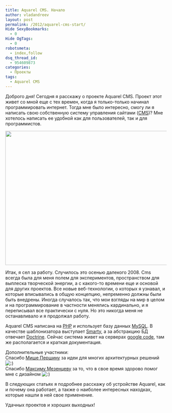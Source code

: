 ```yaml
---
title: Aquarel CMS. Начало
author: vladandreev
layout: post
permalink: /2012/aquarel-cms-start/
Hide SexyBookmarks:
  - 0
Hide OgTags:
  - 0
robotsmeta:
  - index,follow
dsq_thread_id:
  - 954609873
categories:
  - Проекты
tags:
  - Aquarel CMS
---
```

<p style="text-align: left;">
  Доброго дня! Сегодня я расскажу о проекте Aquarel CMS. Проект этот живет со мной еще с тех времен, когда я только-только начинал программировать интернет. Тогда мне было интересно, смогу ли я написать свою собственную систему управления сайтами (<a title="Wikipedia: CMS" href="http://ru.wikipedia.org/wiki/%D0%A1%D0%B8%D1%81%D1%82%D0%B5%D0%BC%D0%B0_%D1%83%D0%BF%D1%80%D0%B0%D0%B2%D0%BB%D0%B5%D0%BD%D0%B8%D1%8F_%D1%81%D0%BE%D0%B4%D0%B5%D1%80%D0%B6%D0%B8%D0%BC%D1%8B%D0%BC" target="_blank">CMS</a>)? Мне хотелось написать ее удобной как для пользователей, так и для программистов.
</p>

<p style="text-align: center;">
  <a href="http://re-coders.com/blog/wp-content/uploads/2012/11/wallpaper.jpg" target="_blank"><img class="aligncenter  wp-image-142" title="wallpaper_aquarel_cms" alt="" src="http://re-coders.com/blog/wp-content/uploads/2012/11/wallpaper-1024x819.jpg" width="523" height="418" /></a>
</p>

<p style="text-align: left;">
  <!--more-->
</p>

<p style="text-align: left;">
  Итак, я сел за работу. Случилось это осенью далекого 2008. Cms всегда была для меня полем для экспериментов, пространством для выплеска творческой энергии, а с какого-то времени еще и основой для других проектов. Все новые веб-технологии, о которых я узнавал, и которые вписывались в общую концепцию, непременно должны были быть внедрены. Иногда случалось так, что мои взгляды на мир в целом и на программирование в частности менялись кардинально, и я переписывал все практически с нуля. Но это никогда меня не останавливало и я продолжал работу.
</p>

<p style="text-align: left;">
  Aquarel CMS написана на <a title="PHP" href="http://www.php.net/" target="_blank">PHP</a> и использует базу данных <a title="MySQL" href="http://www.mysql.com/" target="_blank">MySQL</a>. В качестве шаблонизатора выступает <a title="Smarty" href="http://www.smarty.net/" target="_blank">Smarty</a>, а за абстракцию БД отвечает <a title="Doctrine" href="http://www.doctrine-project.org/" target="_blank">Doctrine</a>. Сейчас система живет на серверах <a title="Google code: Aquarel CMS" href="http://code.google.com/p/aquarel-cms" target="_blank">google code</a>, там же располагается и краткая документация.
</p>

<p style="text-align: left;">
  Дополнительные участники:<br /> Спасибо <a title="mike" href="http://vcf.su/m" target="_blank">Мише Першину</a> за идеи для многих архитектурных решений  <img src="http://re-coders.com/blog/wp-includes/images/smilies/icon_smile.gif" alt=":)" class="wp-smiley" /><br /> Спасибо <a title="iwaslife" href="http://vk.com/iwaslife" target="_blank">Максиму Мезенцеву</a> за то, что в свое время здорово помог мне с дизайном <img src="http://re-coders.com/blog/wp-includes/images/smilies/icon_smile.gif" alt=":)" class="wp-smiley" />
</p>

<p style="text-align: left;">
  В следующих статьях я подробнее расскажу об устройстве Aquarel, как и почему она работает, а также о наиболее интересных находках, которые нашли в ней свое применение.
</p>

<p style="text-align: left;">
  Удачных проектов и хороших выходных!
</p>

<p style="text-align: left;">